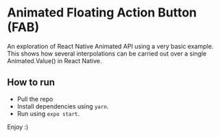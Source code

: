 # Animated Floating Action Button (FAB)
An exploration of React Native Animated API using a very basic example.
This shows how several interpolations can be carried out over a single Animated.Value() in
React Native.

## How to run
- Pull the repo
- Install dependencies using `yarn`.
- Run using `expo start`.

Enjoy :) 